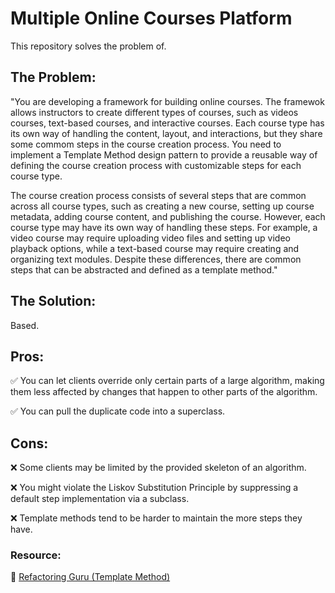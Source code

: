 # Multiple Online Courses Platform 

This repository solves the problem of.

## The Problem:

"You are developing a framework for building online courses. The framewok allows instructors to create different types of courses, such as videos courses, text-based courses, and interactive courses. Each course type has its own way of handling the content, layout, and interactions, but they share some commom steps in the course creation process. You need to implement a Template Method design pattern to provide a reusable way of defining the course creation process with customizable steps for each course type.

The course creation process consists of several steps that are common across all course types, such as creating a new course, setting up course metadata, adding course content, and publishing the course. However, each course type may have its own way of handling these steps. For example, a video course may require uploading video files and setting up video playback options, while a text-based course may require creating and organizing text modules. Despite these differences, there are common steps that can be abstracted and defined as a template method."

## The Solution:

Based.

## Pros:
 
 ✅ You can let clients override only certain parts of a large algorithm, making them less affected by changes that happen to other parts of the algorithm.

 ✅ You can pull the duplicate code into a superclass.

## Cons:

 ❌ Some clients may be limited by the provided skeleton of an algorithm.

 ❌ You might violate the Liskov Substitution Principle by suppressing a default step implementation via a subclass.

 ❌ Template methods tend to be harder to maintain the more steps they have.


### **Resource:**

 🔗 [Refactoring Guru (Template Method)](https://refactoring.guru/design-patterns/template-method)
